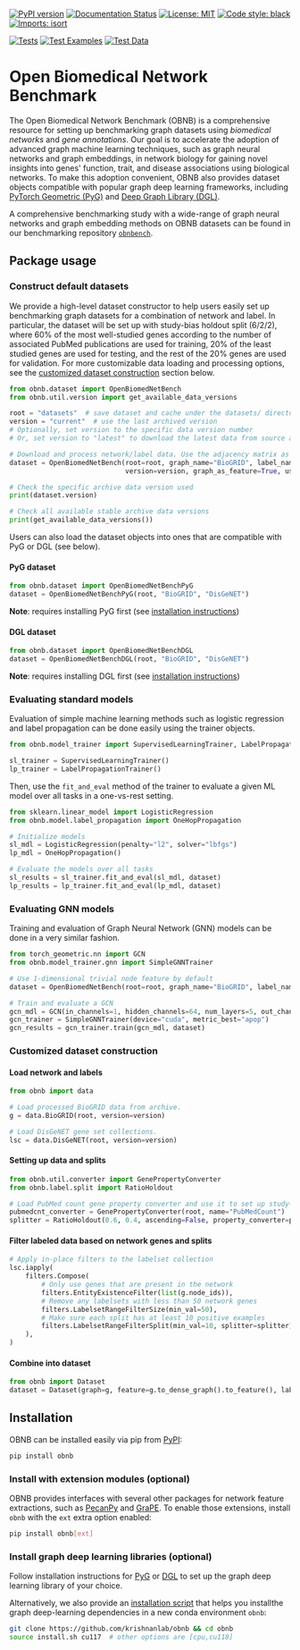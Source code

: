 [![PyPI version](https://badge.fury.io/py/obnb.svg)](https://badge.fury.io/py/obnb)
[![Documentation Status](https://readthedocs.org/projects/obnb/badge/?version=latest)](https://obnb.readthedocs.io/en/latest/?badge=latest)
[![License: MIT](https://img.shields.io/badge/License-MIT-yellow.svg)](https://opensource.org/licenses/MIT)
[![Code style: black](https://img.shields.io/badge/code%20style-black-000000.svg)](https://github.com/psf/black)
[![Imports: isort](https://img.shields.io/badge/%20imports-isort-%231674b1?style=flat&labelColor=ef8336)](https://pycqa.github.io/isort/)

[![Tests](https://github.com/krishnanlab/obnb/actions/workflows/tests.yml/badge.svg)](https://github.com/krishnanlab/obnb/actions/workflows/tests.yml)
[![Test Examples](https://github.com/krishnanlab/obnb/actions/workflows/examples.yml/badge.svg)](https://github.com/krishnanlab/obnb/actions/workflows/examples.yml)
[![Test Data](https://github.com/krishnanlab/obnb/actions/workflows/test_data.yml/badge.svg)](https://github.com/krishnanlab/obnb/actions/workflows/test_data.yml)

# Open Biomedical Network Benchmark

The Open Biomedical Network Benchmark (OBNB) is a comprehensive resource for setting up benchmarking graph datasets using _biomedical networks_ and _gene annotations_.
Our goal is to accelerate the adoption of advanced graph machine learning techniques, such as graph neural networks and graph embeddings, in network biology for gaining novel insights into genes' function, trait, and disease associations using biological networks.
To make this adoption convenient, OBNB also provides dataset objects compatible with popular graph deep learning frameworks, including [PyTorch Geometric (PyG)](https://github.com/pyg-team/pytorch_geometric) and [Deep Graph Library (DGL)](https://github.com/dmlc/dgl).

A comprehensive benchmarking study with a wide-range of graph neural networks and graph embedding methods on OBNB datasets can be found in our benchmarking repository [`obnbench`](https://github.com/krishnanlab/obnbench).

## Package usage

### Construct default datasets

We provide a high-level dataset constructor to help users easily set up benchmarking graph datasets
for a combination of network and label. In particular, the dataset will be set up with study-bias
holdout split (6/2/2), where 60% of the most well-studied genes according to the number of
associated PubMed publications are used for training, 20% of the least studied genes are used for
testing, and the rest of the 20% genes are used for validation. For more customizable data loading
and processing options, see the [customized dataset construction](#customized-dataset-construction)
section below.

```python
from obnb.dataset import OpenBiomedNetBench
from obnb.util.version import get_available_data_versions

root = "datasets"  # save dataset and cache under the datasets/ directory
version = "current"  # use the last archived version
# Optionally, set version to the specific data version number
# Or, set version to "latest" to download the latest data from source and process it from scratch

# Download and process network/label data. Use the adjacency matrix as the ML feature
dataset = OpenBiomedNetBench(root=root, graph_name="BioGRID", label_name="DisGeNET",
                             version=version, graph_as_feature=True, use_dense_graph=True)

# Check the specific archive data version used
print(dataset.version)

# Check all available stable archive data versions
print(get_available_data_versions())
```

Users can also load the dataset objects into ones that are compatible with PyG or DGL (see below).

#### PyG dataset

```python
from obnb.dataset import OpenBiomedNetBenchPyG
dataset = OpenBiomedNetBenchPyG(root, "BioGRID", "DisGeNET")
```

**Note**: requires installing PyG first (see [installation instructions](https://pytorch-geometric.readthedocs.io/en/latest/install/installation.html))

#### DGL dataset

```python
from obnb.dataset import OpenBiomedNetBenchDGL
dataset = OpenBiomedNetBenchDGL(root, "BioGRID", "DisGeNET")
```

**Note**: requires installing DGL first (see [installation instructions](https://www.dgl.ai/pages/start.html))

### Evaluating standard models

Evaluation of simple machine learning methods such as logistic regression and label propagation
can be done easily using the trainer objects.

```python
from obnb.model_trainer import SupervisedLearningTrainer, LabelPropagationTrainer

sl_trainer = SupervisedLearningTrainer()
lp_trainer = LabelPropagationTrainer()
```

Then, use the `fit_and_eval` method of the trainer to evaluate a given ML model over all tasks
in a one-vs-rest setting.

```python
from sklearn.linear_model import LogisticRegression
from obnb.model.label_propagation import OneHopPropagation

# Initialize models
sl_mdl = LogisticRegression(penalty="l2", solver="lbfgs")
lp_mdl = OneHopPropagation()

# Evaluate the models over all tasks
sl_results = sl_trainer.fit_and_eval(sl_mdl, dataset)
lp_results = lp_trainer.fit_and_eval(lp_mdl, dataset)
```

### Evaluating GNN models

Training and evaluation of Graph Neural Network (GNN) models can be done in a very similar fashion.

```python
from torch_geometric.nn import GCN
from obnb.model_trainer.gnn import SimpleGNNTrainer

# Use 1-dimensional trivial node feature by default
dataset = OpenBiomedNetBench(root=root, graph_name="BioGRID", label_name="DisGeNET", version=version)

# Train and evaluate a GCN
gcn_mdl = GCN(in_channels=1, hidden_channels=64, num_layers=5, out_channels=n_tasks)
gcn_trainer = SimpleGNNTrainer(device="cuda", metric_best="apop")
gcn_results = gcn_trainer.train(gcn_mdl, dataset)
```

### Customized dataset construction

#### Load network and labels

```python
from obnb import data

# Load processed BioGRID data from archive.
g = data.BioGRID(root, version=version)

# Load DisGeNET gene set collections.
lsc = data.DisGeNET(root, version=version)
```

#### Setting up data and splits

```python
from obnb.util.converter import GenePropertyConverter
from obnb.label.split import RatioHoldout

# Load PubMed count gene property converter and use it to set up study-bias holdout split
pubmedcnt_converter = GenePropertyConverter(root, name="PubMedCount")
splitter = RatioHoldout(0.6, 0.4, ascending=False, property_converter=pubmedcnt_converter)
```

#### Filter labeled data based on network genes and splits

```python
# Apply in-place filters to the labelset collection
lsc.iapply(
    filters.Compose(
        # Only use genes that are present in the network
        filters.EntityExistenceFilter(list(g.node_ids)),
        # Remove any labelsets with less than 50 network genes
        filters.LabelsetRangeFilterSize(min_val=50),
        # Make sure each split has at least 10 positive examples
        filters.LabelsetRangeFilterSplit(min_val=10, splitter=splitter),
    ),
)
```

#### Combine into dataset

```python
from obnb import Dataset
dataset = Dataset(graph=g, feature=g.to_dense_graph().to_feature(), label=lsc, splitter=splitter)
```

## Installation

OBNB can be installed easily via pip from [PyPI](https://pypi.org/project/obnb/):

```bash
pip install obnb
```

### Install with extension modules (optional)

OBNB provides interfaces with several other packages for network feature extractions, such as
[PecanPy](https://github.com/krishnanlab/PecanPy) and [GraPE](https://github.com/AnacletoLAB/grape).
To enable those extensions, install `obnb` with the `ext` extra option enabled:

```bash
pip install obnb[ext]
```

### Install graph deep learning libraries (optional)

Follow installation instructions for [PyG](https://pytorch-geometric.readthedocs.io/en/latest/install/installation.html) or [DGL](https://www.dgl.ai/pages/start.html) to set up the graph deep learning library of your choice.

Alternatively, we also provide an [installation script](install.sh) that helps you installthe graph deep-learning dependencies in a new conda environment `obnb`:

```bash
git clone https://github.com/krishnanlab/obnb && cd obnb
source install.sh cu117  # other options are [cpu,cu118]
```
